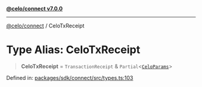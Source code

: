 [**@celo/connect v7.0.0**](../README.md)

***

[@celo/connect](../globals.md) / CeloTxReceipt

# Type Alias: CeloTxReceipt

> **CeloTxReceipt** = `TransactionReceipt` & `Partial`\<[`CeloParams`](../interfaces/CeloParams.md)\>

Defined in: [packages/sdk/connect/src/types.ts:103](https://github.com/celo-org/developer-tooling/blob/master/packages/sdk/connect/src/types.ts#L103)
